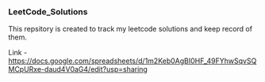### LeetCode_Solutions

This repsitory is created to track my leetcode solutions and keep record of them.

Link -  https://docs.google.com/spreadsheets/d/1m2Keb0AgBI0HF_49FYhwSqvSQMCpURxe-daud4V0aG4/edit?usp=sharing

